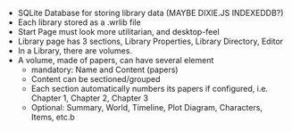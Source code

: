 - SQLite Database for storing library data (MAYBE DIXIE.JS INDEXEDDB?)
- Each library stored as a .wrlib file
- Start Page must look more utilitarian, and desktop-feel
- Library page has 3 sections, Library Properties, Library Directory, Editor
- In a Library, there are volumes.
- A volume, made of papers, can have several element
    - mandatory: Name and Content (papers)
    - Content can be sectioned/grouped
    - Each section automatically numbers its papers if configured, i.e. Chapter 1, Chapter 2, Chapter 3
    - Optional: Summary, World, Timeline, Plot Diagram, Characters, Items, etc.b